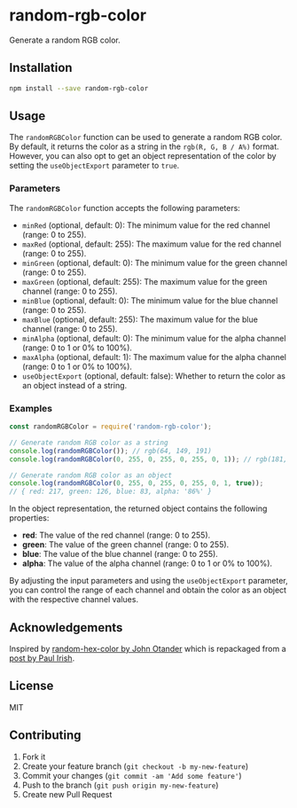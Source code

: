 # random-rgb-color

Generate a random RGB color.

## Installation

```bash
npm install --save random-rgb-color
```

## Usage

The `randomRGBColor` function can be used to generate a random RGB color. By default, it returns the color as a string in the `rgb(R, G, B / A%)` format. However, you can also opt to get an object representation of the color by setting the `useObjectExport` parameter to `true`.

### Parameters

The `randomRGBColor` function accepts the following parameters:

- `minRed` (optional, default: 0): The minimum value for the red channel (range: 0 to 255).
- `maxRed` (optional, default: 255): The maximum value for the red channel (range: 0 to 255).
- `minGreen` (optional, default: 0): The minimum value for the green channel (range: 0 to 255).
- `maxGreen` (optional, default: 255): The maximum value for the green channel (range: 0 to 255).
- `minBlue` (optional, default: 0): The minimum value for the blue channel (range: 0 to 255).
- `maxBlue` (optional, default: 255): The maximum value for the blue channel (range: 0 to 255).
- `minAlpha` (optional, default: 0): The minimum value for the alpha channel (range: 0 to 1 or 0% to 100%).
- `maxAlpha` (optional, default: 1): The maximum value for the alpha channel (range: 0 to 1 or 0% to 100%).
- `useObjectExport` (optional, default: false): Whether to return the color as an object instead of a string.

### Examples

```javascript
const randomRGBColor = require('random-rgb-color');

// Generate random RGB color as a string
console.log(randomRGBColor()); // rgb(64, 149, 191)
console.log(randomRGBColor(0, 255, 0, 255, 0, 255, 0, 1)); // rgb(181, 67, 178 / 26%)

// Generate random RGB color as an object
console.log(randomRGBColor(0, 255, 0, 255, 0, 255, 0, 1, true));
// { red: 217, green: 126, blue: 83, alpha: '86%' }
```

In the object representation, the returned object contains the following properties:

- **red**: The value of the red channel (range: 0 to 255).
- **green**: The value of the green channel (range: 0 to 255).
- **blue**: The value of the blue channel (range: 0 to 255).
- **alpha**: The value of the alpha channel (range: 0 to 1 or 0% to 100%).

By adjusting the input parameters and using the `useObjectExport` parameter, you can control the range of each channel and obtain the color as an object with the respective channel values.

## Acknowledgements

Inspired by [random-hex-color by John Otander](http://github.com/johno/random-hex-color) which is repackaged from a [post by Paul Irish](http://www.paulirish.com/2009/random-hex-color-code-snippets/).

## License

MIT

## Contributing

1. Fork it
2. Create your feature branch (`git checkout -b my-new-feature`)
3. Commit your changes (`git commit -am 'Add some feature'`)
4. Push to the branch (`git push origin my-new-feature`)
5. Create new Pull Request

